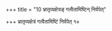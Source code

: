 +++
title = "10 भ्रातृव्यक्षेत्रङ् गत्वैतामिष्टिन् निर्वपेत्"

+++
भ्रातृव्यक्षेत्रं गत्वैतामिष्टिं निर्वपेत् १०